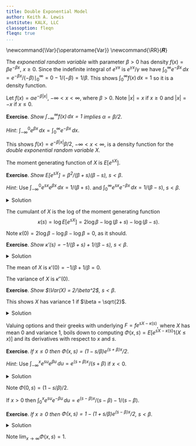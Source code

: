 ```yaml
---
title: Double Exponential Model
author: Keith A. Lewis
institute: KALX, LLC
classoption: fleqn
fleqn: true
...
```


\newcommand{\Var}{\operatorname{Var}}
\newcommand{\RR}{𝑹}

The _exponential random variable_ with parameter $\beta > 0$ has
density $f(x) = \beta e^{-\beta x}$, $x \ge 0$.
Since the indefinite integral of $e^{\gamma x}$ is $e^{\gamma x}/\gamma$
we have $\int_0^\infty e^{-\beta x}\,dx = e^{-\beta x}/(-\beta)\mid_0^\infty = 0 - 1/(-\beta) = 1/\beta$.
This shows $\int_0^\infty f(x)\,dx = 1$ so it is a density function.

Let $f(x) = \alpha e^{-\beta|x|}$, $-\infty < x < \infty$, where $\beta > 0$.
Note $|x| = x$ if $x \ge 0$ and $|x| = -x$ if $x\le 0$.

__Exercise__. _Show $\int_{-\infty}^\infty f(x)\,dx = 1$ implies $\alpha = \beta/2$_.

_Hint_: $\int_{-\infty}^0 e^{\beta x}\,dx = \int_0^\infty e^{-\beta x}\,dx$.


This shows $f(x) = e^{-\beta|x|}\beta/2$, $-\infty < x < \infty$,
is a density function for the _double exponential random variable_ $X$.

The moment generating function of $X$ is $E[e^{sX}]$.

__Exercise__. _Show $E[e^{sX}] = \beta^2/(\beta + s)(\beta - s)$, $s < \beta$_.

_Hint_: Use
$\int_{-\infty}^0 e^{sx} e^{\beta x}\,dx = 1/(\beta + s)$.
and
$\int_0^\infty e^{sx} e^{-\beta x}\,dx = 1/(\beta - s)$, $s < \beta$.

<details><summary>Solution</summary>
$$
\begin{aligned}
E[e^{sX}] &= \int_{-\infty}^\infty e^{sx} e^{-\beta |x|}\beta/2\,dx \\
	E[e^{sX}] &= \int_{-\infty}^0 e^{sx} e^{\beta x}\beta/2\,dx 
		+ \int_0^\infty e^{sx} e^{-\beta x}\beta/2\,dx \\
	&= \frac{\beta}{2}\bigl(\frac{1}{\beta + s} + \frac{1}{\beta - s}\bigr) \\
	&= \frac{\beta}{2}\bigl(\frac{1}{\beta + s} + \frac{1}{\beta - s}\bigr) \\
	&= \frac{\beta^2}{(\beta + s)(\beta - s)} \\
\end{aligned}
$$
</details>

The cumulant of $X$ is the log of the moment generating function
$$
	\kappa(s) = \log E[e^{sX}] = 2\log\beta - \log (\beta + s) - \log(\beta - s).
$$

Note $\kappa(0) = 2\log\beta - \log\beta - \log\beta = 0$, as it should.

__Exercise__. _Show $\kappa'(s) = -1/(\beta + s) + 1/(\beta - s)$, $s < \beta$_.

<details><summary>Solution</summary>
$$
\begin{aligned}
	\kappa'(s) &= -1/(\beta + s) + 1/(\beta -s) \\
		&= -1/(\beta + s) + 1/(\beta - s) \\
\end{aligned}
$$
</details>

The mean of $X$ is $\kappa'(0) = -1/\beta + 1/\beta = 0$.

The variance of $X$ is $\kappa''(0)$.

__Exercise__. _Show $\Var(X) = 2/\beta^2$, $s < \beta$_.

This shows $X$ has variance 1 if $\beta = \sqrt{2}$.

<details><summary>Solution</summary>
$$
\begin{aligned}
	\kappa''(s) &= 1/(\beta + s)^2 + 1/(\beta - s)^2 \\
\end{aligned}
$$
</details>

Valuing options and their greeks with underlying $F = fe^{sX - \kappa(s)}$,
where $X$ has mean 0 and variance 1, boils down to computing
$\Phi(x,s) = E[e^{sX - \kappa(s)} 1(X \le x)]$ and its derivatives with respect to $x$ and $s$.

__Exercise__. _If $x \le 0$ then $\Phi(x, s) = (1 - s/\beta) e^{(s + \beta)x}/2$_.

_Hint_: Use $\int_{-\infty}^x e^{su} e^{\beta u}\,du = e^{(s + \beta)x}/(s + \beta)$ if $x < 0$.

<details><summary>Solution</summary>
$$
\begin{aligned}
	\Phi(x, s) &= E[e^{sX - \kappa(s)} 1(X \le x)] \\
		&= e^{-\kappa(s)} e^{(s + \beta)x}(\beta/2)/(s + \beta) \\
		&= \frac{(\beta + s)(\beta - s)}{\beta^2} e^{(s + \beta)x}(\beta/2)/(s + \beta) \\
		&= \frac{(\beta - s)}{\beta} e^{(s + \beta)x}/2 \\
		&= (1 - s/\beta) e^{(s + \beta)x}/2 \\
\end{aligned}
$$
</details>

Note $\Phi(0,s) = (1 - s/\beta)/2$.

If $x > 0$ then $\int_0^x e^{su} e^{-\beta u}\,du = e^{(s - \beta)x}/(s - \beta) - 1/(s - \beta)$.

__Exercise__. _If $x \ge 0$ then $\Phi(x, s) = 1 - (1 + s/\beta) e^{(s - \beta)x}/2$, $s < \beta$_.

<details><summary>Solution</summary>
$$
\begin{aligned}
	\Phi(x, s) &= \Phi(0, s) + \int_0^x e^{su - \kappa(s)} e^{-\beta u}\beta/2\,du \\
		&= \Phi(0, s) + e^{-\kappa(s)} \bigl(e^{(s - \beta)x}/(s - \beta) - 1/(s - \beta)\bigr)\beta/2 \\
		&= \Phi(0, s) + \frac{(\beta + s)(\beta - s)}{\beta^2} 
			\bigl(e^{(s - \beta)x}/(s - \beta) - 1/(s - \beta)\bigr)\beta/2 \\
		&= \Phi(0, s) - \frac{(\beta + s)}{\beta} (e^{(s - \beta)x} - 1)/2 \\
		&= \Phi(0, s) - (1 + s/\beta) e^{(s - \beta)x}/2 + (1 + s/\beta)/2 \\
		&= (1 - s/\beta)/2 - (1 + s/\beta) e^{(s - \beta)x}/2 + (1 + s/\beta)/2 \\
		&= 1 - (1 + s/\beta) e^{(s - \beta)x}/2 \\
\end{aligned}
$$
</details>

Note $\lim_{x\to\infty} \Phi(x,s) = 1$.


